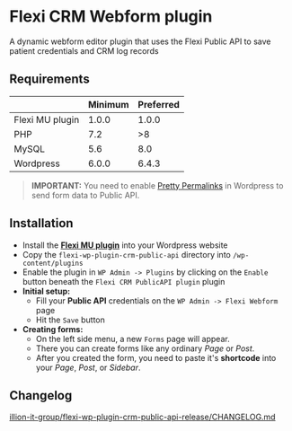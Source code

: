 # Flexi CRM Webform plugin

A dynamic webform editor plugin that uses the Flexi Public API to save patient credentials and CRM log records

## Requirements
|                 | Minimum | Preferred |
|-----------------|---------|-----------|
| Flexi MU plugin | 1.0.0   | 1.0.0     |
| PHP             | 7.2     | >8        |
| MySQL           | 5.6     | 8.0       |
| Wordpress       | 6.0.0   | 6.4.3     |

> **IMPORTANT:** You need to enable [Pretty Permalinks](https://wordpress.org/documentation/article/customize-permalinks/#pretty-permalinks) in Wordpress to send form data to Public API.

## Installation
- Install the **[Flexi MU plugin](https://bitbucket.org/illionitgroup/flexi-wp-mu-plugins/src/main/)** into your Wordpress website
- Copy the `flexi-wp-plugin-crm-public-api` directory into `/wp-content/plugins`
- Enable the plugin in `WP Admin -> Plugins` by clicking on the `Enable` button beneath the `Flexi CRM PublicAPI plugin` plugin
- **Initial setup:**
    - Fill your **Public API** credentials on the `WP Admin -> Flexi Webform` page
    - Hit the `Save` button
- **Creating forms:**
    - On the left side menu, a new `Forms` page will appear.
    - There you can create forms like any ordinary *Page* or *Post*.
    - After you created the form, you need to paste it's **shortcode** into your *Page*, *Post*, or *Sidebar*.

## Changelog

[illion-it-group/flexi-wp-plugin-crm-public-api-release/CHANGELOG.md](https://github.com/illion-it-group/flexi-wp-plugin-crm-public-api-release/blob/main/CHANGELOG.md)
